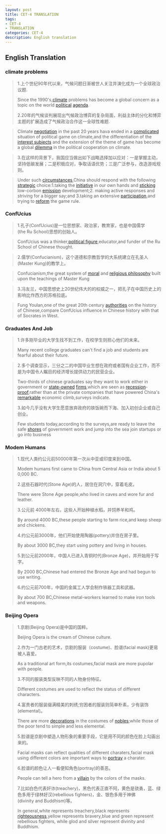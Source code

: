 ```yaml
---
layout: post
title: CET-4 TRANSLATION
tags:
- CET-4
- TRANSLATION
categories: CET-4
description: English translation
---
```

## English Translation ##

### climate problems ###


>1.上个世纪90年代以来，气候问题日渐被世人关注并演化成为一个全球政治议题.
>
>Since the 1990's,[climate](http://translate.google.cn/#en/zh-CN/climate "the weather conditions prevailing in an area in general or over a long period.") problems has become a global concern as a topic on the world [political](http://translate.google.cn/#en/zh-CN/political "of or relating to the government or the public affairs of a country.") [agenda](http://translate.google.cn/#en/zh-CN/agenda "a list of items to be discussed at a formal meeting.").
> 
>2.20年的气候谈判展现出气候政治博弈的复杂局面，利益主体的分化和博弈主题的扩展造成了气候政治合作这一全球性难题.

>Climate [negotiation](http://translate.google.cn/#en/zh-CN/negotiation "discussion aimed at reaching an agreement.") in the past 20 years hava ended in a [complicated](http://translate.google.cn/#en/zh-CN/complicate "mak\(something\) more difficult or confusing by causing it to be more complex.") situation of political game on climate,and the differentiation of the [interest subjects](http://translate.google.cn/#en/zh-CN/insterest%20subjects "利益主体") and the extension of the theme of game has become a global [dilemma](http://translate.google.cn/#en/zh-CN/dilemma "困境") in the political cooperation on climate.

>3.在这样的背景下，我国应当做出如下战略选择加以应对：一是掌握主动，坚持低碳发展；二是积极应对，争取话语优势；三是广泛参与，改造游戏规则。

>Under such [circumstances](http://translate.google.cn/#en/zh-CN/circumstances "情况"),China should respond with the following [strategic](http://translate.google.cn/#en/zh-CN/stratagic "战略上的") choice:1.taking the [initiative](http://translate.google.cn/#en/zh-CN/initiative "主动权 主动的") in our own hands and [sticking](http://dict.youdao.com/w/sticking/#keyfrom=dict2.top "粘的 坚持性 粘,坚持") low-corbon [emission](http://translate.google.cn/#en/zh-CN/emission "排放") development;2. making active responses and striving for a bigger say;and 3.taking an extensive [participation](http://translate.google.cn/#en/zh-CN/participation "参与"),and trying to [reform](http://dict.youdao.com/w/reform/#keyfrom=dict2.top "改革\(n\) 改革\(vt\) 改革的\(adj\)") the game rule.


### ConfUcius ###

>1.孔子(ConfUcius)是一位思想家、政治家，教育家，也是中国儒学(the Ru School)思想的创始人。

>ConfUcius was a thinker,[political figure](http://dict.youdao.com/search?q=political%20figure&keyfrom=fanyi.smartResult "政治人物"),educator,and funder of the Ru School of Chinese thought.

>2.儒学(Confucianism)，这个道德和宗教哲学的大系统建立在孔圣人(Master Kung)的教学上。

>Confucianism,the great system of [moral](http://dict.youdao.com/w/moral/#keyfrom=dict2.top "道德的,品德端正的") and [religious philosophy](http://dict.youdao.com/w/religious%20philosophy/#keyfrom=dict2.top "宗教哲学") built upon the teachings of Master Kung

>3.冯友兰，中国思想史上20世纪伟大的的权威之一，把孔子在中国历史上的影响比作西方的苏格拉底。

>Fung Youlan,one of the great 20th century [authorities](http://dict.youdao.com/w/authorities/#keyfrom=dict2.top "当局,官方") on the history of Chinese,compare ConfUcius influence in Chinese history with that of Socrates in West.


### Graduates And Job ###


>1.许多刚毕业的大学生找不到工作，在校学生则担心他们的未来。
>
>Many recent college graduates can't find a job and students are fearful about their future.

>2.多个调查显示，三分之二的中国毕业生想在政府或者国有企业工作，而不是为中国令人瞩目的经济增长提供动力的民营企业。
>
>Two-thirds of chinese graduates say they want to work either in government or [state-owned](http://dict.youdao.com/w/state-owned/#keyfrom=dict2.top "国有的") [firms](http://dict.youdao.com/w/firms/#keyfrom=dict2.top "公司 变得坚实"),which are seen as [recession](http://dict.youdao.com/w/recession/#keyfrom=dict2.top "衰退 不景气")-[proof](http://dict.youdao.com/w/proof/#keyfrom=dict2.top "证明,证据 防..的 试验,校对"),rather than at the private companies that have powered China's [remarkable](http://dict.youdao.com/w/remarkable/#keyfrom=dict2.top "卓越的 非凡的") economic climb,surveys indicate.
>
>3.如今几乎没有大学生愿意放弃政府的铁饭碗而下海、加入初创企业或自己创业。
>
>Few students today,according to the surveys,are ready to leave the safe [shores](http://dict.youdao.com/w/shore/#keyfrom=dict2.top "海滨") of government work and jump into the sea join startups or go into business 

### Modem Humans ###

>1.现代人类约公元前50000年第一次从中亚或印度来到中国。
>
>Modem humans first came to China from Central Asia or India about 50,000 BC.
>
>2.这些石器时代(Stone Age)的人，居住在洞穴中，穿着毛皮。
>
>There were Stone Age people,who lived in caves and wore fur and leather.
>
>3.公元前 4000年左右，这些人开始种植水稻，并饲养羊和鸡。
>
>By around 4000 BC,these people starting to farm rice,and keep sheep and chickens.
>
>4.约公元前3000年，他们开始使用陶器(pottery)并住在房子里。
>
>By about 3000 BC,they start using pottery and living in houses.
>
>5.到公元前2000年，中国人已进入青铜时代(Bronze Age)，并开始用于写字。
>
>By 2000 BC,Chinese had entered the Bronze Age and had begun to use writing.
>
>6.约公元前700年，中国的金属工人学会制作铁器工具和武器。
>
>By about 700 BC,Chinese metal-workers learned to make iron tools and weapons.


### Beijing Opera ###

>1.京剧(Beijing Opera)是中国的国粹。
>
>Beijing Opera is the cream of Chinese culture.
>
>2.作为一门古老的艺术，京剧的服装（costume)、脸谱(facial mask)更易被人喜爱。
>
>As a traditional art form,its costumes,facial mask are more pupolar with people.
>
>3.不同的服装类型反映不同的人物身份特征。
>
>Different costumes are used to reflect the status of different characters. 
>
>4.富贵者的服装缀满精美的刺绣;穷困者的服装则简单朴素，少有装饰(elemental)。
>
>There are more [decorations](http://dict.youdao.com/w/decorations/#keyfrom=dict2.top "装饰品") in the costumes of [nobles](http://dict.youdao.com/w/noble/#keyfrom=dict2.top "高尚的 贵族");while those of the poor tend to simple and less elemental.
>
>5.脸谱是京剧中塑造人物形象的重要手段，它是用不同的颜色在脸上勾画出来的。
>
>Facial masks can reflect qualities of different charaters,facial mask using different colors are important ways to [portray](http://dict.youdao.com/w/portray/#keyfrom=dict2.top "描绘") a charater.
>
>6.脸谱的颜色让人一看便知角色(portray)的善恶。
>
>People can tell a hero from a [villain](http://dict.youdao.com/w/villain/#keyfrom=dict2.top "坏人 恶棍") by the colors of the masks.
>
>7.比如白色代表奸诈(treachery)，黑色代表正直不阿，黄色是骁勇，蓝、绿色多用于绿林好汉(rebellious fighters)，金、银色多用于神佛(divinity and Buddhism)等。
>
>In general,white represents treachery,black represents [righteousness](http://dict.youdao.com/w/righteousness/#keyfrom=dict2.top "正义 正直"),yellow represents bravery,blue and green represent rebellious fighters, while glod and silver represent divinity and Buddhism.

